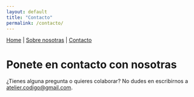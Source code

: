 ```yaml
---
layout: default
title: "Contacto"
permalink: /contacto/
---
```


[Home](/) | [Sobre nosotras](/sobre-nosotras/) | [Contacto](/contacto/)


# Ponete en contacto con nosotras

¿Tienes alguna pregunta o quieres colaborar? No dudes en escribirnos a [atelier.codigo@gmail.com](mailto:atelier.codigo@gmail.com).
